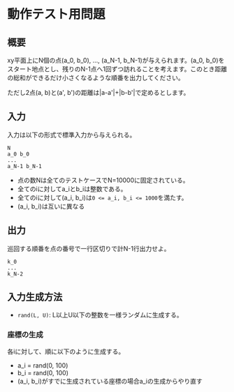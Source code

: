 # 動作テスト用問題

## 概要

xy平面上にN個の点(a_0, b_0), ..., (a_N-1, b_N-1)が与えられます。(a_0, b_0)をスタート地点とし、残りのN-1点へ1回ずつ訪れることを考えます。このとき距離の総和ができるだけ小さくなるような順番を出力してください。

ただし2点(a, b)と(a', b')の距離は|a-a'|+|b-b'|で定めるとします。

## 入力

入力は以下の形式で標準入力から与えられる。

```
N
a_0 b_0
...
a_N-1 b_N-1
```

* 点の数Nは全てのテストケースでN=10000に固定されている。
* 全てのiに対してa_iとb_iは整数である。
* 全てのiに対して(a_i, b_i)は`0 <= a_i, b_i <= 1000`を満たす。
* (a_i, b_i)は互いに異なる

## 出力

巡回する順番を点の番号で一行区切りで計N-1行出力せよ。

```
k_0
...
k_N-2
```

## 入力生成方法

* `rand(L, U)`: L以上U以下の整数を一様ランダムに生成する。

### 座標の生成

各iに対して、順に以下のように生成する。

* a_i = rand(0, 100)
* b_i = rand(0, 100)
* (a_i, b_i)がすでに生成されている座標の場合a_iの生成からやり直す

